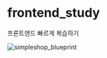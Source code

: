 # frontend_study
프론트엔드 빠르게 복습하기

![simpleshop_blueprint](https://user-images.githubusercontent.com/54871612/114388790-25d23200-9bcf-11eb-91e8-c8127a108103.jpg)
